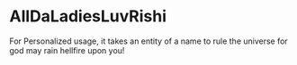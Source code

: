 # AllDaLadiesLuvRishi
For Personalized usage, it takes an entity of a name to rule the universe for god may rain hellfire upon you!
